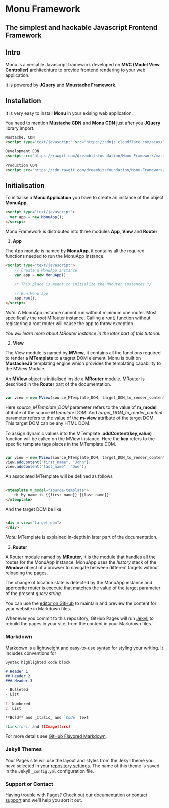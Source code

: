 # Monu Framework
## The simplest and hackable Javascript Frontend Framework

## Intro

Monu is a versatile Javascript framework developed on **MVC (Model View Controller)** architechture to provide frontend rendering to your web application.

It is powered by **JQuery** and **Moustache Framework**.


## Installation

It is very easy to install **Monu** in your exising web application.

You need to mention **Mustache CDN** and **Monu CDN** just after you **JQuery** library import.

```html
Mustache. CDN
<script type="text/javascript" src="https://cdnjs.cloudflare.com/ajax/libs/mustache.js/2.3.0/mustache.min.js"></script>

Development CDN
<script src="https://rawgit.com/dreambitsfoundation/Monu-Framework/master/monu.js" type="text/javascript"></script>

Production CDN
<script src="https://cdn.rawgit.com/dreambitsfoundation/Monu-Framework/3e3238b7/monu.js" type="text/javascript"></script>
```

## Initialisation

To initialise a **Monu Application** you have to create an instance of the object **MonuApp**.

```html
<script type="text/javascript">
  var app = new MonuApp();
</script>
```

Monu Framework is distributed into three modules **App**, **View** and **Router**

1. **App**

The App module is named by **MonuApp**, it contains all the required functions needed to run the MonuApp instance.

```html
<script type="text/javascript">
	// Create a MonuApp instance
	var app = new MonuApp();
	
	/* This place is meant to initialize the MRouter instances */
	
	// Run Monu app
	app.run();
</script>
```
_Note:_ A MonuApp instance cannot run without minimum one router. Most specifically the *root* MRouter instance. Calling a *run()* function without registering a root router will cause the app to throw exception.

_You will learn more about MRouter instance in the later part of this tutorial._

2. **View**

The View module is named by **MView**, it contains all the functions required to render a **MTemplate** to a tagret DOM element.
Monu is built on **MustacheJS** templating engine which provides the templating capability to the MView Module.

An **MView** object is initialised inside a **MRouter** module. MRouter is described in the **Router** part of the documentation.

```javascript

var view = new MView(source_MTemplate_DOM, target_DOM_to_render_content);

```
Here _source_MTemplate_DOM_ parameter refers to the value of **m_model** attibute of the source _MTemplate_ DOM.
And _target_DOM_to_render_content_ parameter refers to the value of the **m-view** attribute of the target DOM. This target DOM can be any HTML DOM.

To assign dynamic values into the MTemplate **.addContent(key,value)** function will be called on the MView instance.
Here the **key** refers to the specific template tags places in the MTemplate DOM.

```javascript

var view = new MView(source_MTemplate_DOM, target_DOM_to_render_content);
view.addContent("first_name", "John");
view.addContent("last_name", "Doe");

```
An associated MTemplate will be defined as follows

```html

<mtemplate m_model="source-template">
	Hi My name is {{first_name}} {{last_name}}!
</mtemplate>	

```

And the target DOM be like 

```html

<div m-view="target-dom">
</div>

```

_Note:_ MTemplate is explained in-depth in later part of the documentation.

3. **Router**

A Router module named by **MRouter**, it is the module that handles all the routes for the MonuApp instance.
MonuApp uses the _history_ stack of the **Window** object of a browser to navigate between different targets without reloading the pages. 

The change of location state is detected by the MonuApp instance and approprite router is execute that matches the value of the target parameter of the present _query string_.




You can use the [editor on GitHub](https://github.com/dreambitsfoundation/Monu-Framework/edit/master/README.md) to maintain and preview the content for your website in Markdown files.

Whenever you commit to this repository, GitHub Pages will run [Jekyll](https://jekyllrb.com/) to rebuild the pages in your site, from the content in your Markdown files.

### Markdown

Markdown is a lightweight and easy-to-use syntax for styling your writing. It includes conventions for

```markdown
Syntax highlighted code block

# Header 1
## Header 2
### Header 3

- Bulleted
- List

1. Numbered
2. List

**Bold** and _Italic_ and `Code` text

[Link](url) and ![Image](src)
```

For more details see [GitHub Flavored Markdown](https://guides.github.com/features/mastering-markdown/).

### Jekyll Themes

Your Pages site will use the layout and styles from the Jekyll theme you have selected in your [repository settings](https://github.com/dreambitsfoundation/Monu-Framework/settings). The name of this theme is saved in the Jekyll `_config.yml` configuration file.

### Support or Contact

Having trouble with Pages? Check out our [documentation](https://help.github.com/categories/github-pages-basics/) or [contact support](https://github.com/contact) and we’ll help you sort it out.
